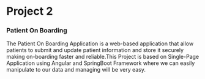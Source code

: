 <h1>Project 2</h1>
<h3>Patient On Boarding </h3>
<p>
  The Patient On Boarding Application is a web-based application that allow patients to submit and update patient information and store it securely making on-boarding faster and reliable.This Project is based on Single-Page Application using Angular and SpringBoot Framework where we can easily manipulate to our data and managing will be very easy.
</p>
